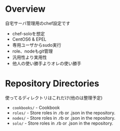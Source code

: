 Overview
========

自宅サーバ管理用のchef設定です

* chef-soloを想定
* CentOS6 & EPEL
* 専用ユーザからsudo実行
* role、nodeもgit管理
* 汎用性より実用性
* 他人の使い勝手よりオレの使い勝手

Repository Directories
======================

使ってるディレクトリはこれだけ(他のは整理予定)

* `cookbooks/` - Cookbook
* `roles/` - Store roles in .rb or .json in the repository.
* `nodes/` - Store roles in .rb or .json in the repository.
* `solo/` - Store roles in .rb or .json in the repository.
